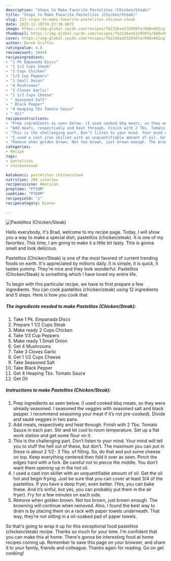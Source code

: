 ```yaml
---
description: "Steps to Make Favorite Pastelitos (Chicken/Steak)"
title: "Steps to Make Favorite Pastelitos (Chicken/Steak)"
slug: 213-steps-to-make-favorite-pastelitos-chicken-steak
date: 2022-12-10T19:23:38.887Z
image: https://img-global.cpcdn.com/recipes/fb2336aa5329507a/680x482cq70/pastelitos-chickensteak-recipe-main-photo.jpg
thumbnail: https://img-global.cpcdn.com/recipes/fb2336aa5329507a/680x482cq70/pastelitos-chickensteak-recipe-main-photo.jpg
cover: https://img-global.cpcdn.com/recipes/fb2336aa5329507a/680x482cq70/pastelitos-chickensteak-recipe-main-photo.jpg
author: Derek Griffin
ratingvalue: 4.8
reviewcount: 30444
recipeingredient:
- "1 Pk Empanada Discs"
- "1 1/2 Cups Steak"
- "2 Cups Chicken"
- "1/3 Cup Peppers"
- "1 Small Onion"
- "4 Mushrooms"
- "3 Cloves Garlic"
- "1 1/2 Cups Cheese"
- " Seasoned Salt"
- " Black Pepper"
- "4 Heaping Tbs Tomato Sauce"
- " Oil"
recipeinstructions:
- "Prep ingredients as seen below. (I used cooked bbq meats, so they were already seasoned. I seasoned the veggies with seasoned salt and black pepper. I recommend seasoning your meat if it’s not pre-cooked). Divide and sauté veggies in two pans."
- "Add meats, respectively and heat through. Finish with 2 Tbs. Tomato Sauce in each pan. Stir and let cool to room temperature. Set up a flat work station and get some flour on it."
- "This is the challenging part. Don’t listen to your mind. Your mind will tell you to stuff the hell out of these, but don’t. The maximum you can put in these is about 2 1/2- 3 Tbs. of filling. So, do that and put some cheese on top. Keep everything centered then fold it over as seen. Pinch the edges hard with a fork. Be careful not to pierce the middle. You don’t want them opening up in the hot oil."
- "I used a cast iron skillet with an unquantifiable amount of oil. Get the oil hot and begin frying. Just be sure that you can cover at least 3/4 of the pastelitos. If you have a deep fryer, even better. (Yes, you can bake these. And it’s sinful, but yes, you can probably put them in the air fryer). Fry for a few minutes on each side."
- "Remove when golden brown. Not too brown, just brown enough. The browning will continue when removed. Also, I found the best way to drain is by placing them on a rack with paper towels underneath. That way, they’re not sitting in a oil-soaked pad of paper towels."
categories:
- Recipe
tags:
- pastelitos
- chickensteak

katakunci: pastelitos chickensteak 
nutrition: 284 calories
recipecuisine: American
preptime: "PT39M"
cooktime: "PT60M"
recipeyield: "1"
recipecategory: Dinner

---
```



![Pastelitos (Chicken/Steak)](https://img-global.cpcdn.com/recipes/fb2336aa5329507a/680x482cq70/pastelitos-chickensteak-recipe-main-photo.jpg)

Hello everybody, it's Brad, welcome to my recipe page. Today, I will show you a way to make a special dish, pastelitos (chicken/steak). It is one of my favorites. This time, I am going to make it a little bit tasty. This is gonna smell and look delicious.



Pastelitos (Chicken/Steak) is one of the most favored of current trending foods on earth. It's appreciated by millions daily. It is simple, it is quick, it tastes yummy. They're nice and they look wonderful. Pastelitos (Chicken/Steak) is something which I have loved my entire life.


To begin with this particular recipe, we have to first prepare a few ingredients. You can cook pastelitos (chicken/steak) using 12 ingredients and 5 steps. Here is how you cook that.

<!--inarticleads1-->

##### The ingredients needed to make Pastelitos (Chicken/Steak):

1. Take 1 Pk. Empanada Discs
1. Prepare 1 1/2 Cups Steak
1. Make ready 2 Cups Chicken
1. Take 1/3 Cup Peppers
1. Make ready 1 Small Onion
1. Get 4 Mushrooms
1. Take 3 Cloves Garlic
1. Get 1 1/2 Cups Cheese
1. Take  Seasoned Salt
1. Take  Black Pepper
1. Get 4 Heaping Tbs. Tomato Sauce
1. Get  Oil




<!--inarticleads2-->

##### Instructions to make Pastelitos (Chicken/Steak):

1. Prep ingredients as seen below. (I used cooked bbq meats, so they were already seasoned. I seasoned the veggies with seasoned salt and black pepper. I recommend seasoning your meat if it’s not pre-cooked). Divide and sauté veggies in two pans.
1. Add meats, respectively and heat through. Finish with 2 Tbs. Tomato Sauce in each pan. Stir and let cool to room temperature. Set up a flat work station and get some flour on it.
1. This is the challenging part. Don’t listen to your mind. Your mind will tell you to stuff the hell out of these, but don’t. The maximum you can put in these is about 2 1/2- 3 Tbs. of filling. So, do that and put some cheese on top. Keep everything centered then fold it over as seen. Pinch the edges hard with a fork. Be careful not to pierce the middle. You don’t want them opening up in the hot oil.
1. I used a cast iron skillet with an unquantifiable amount of oil. Get the oil hot and begin frying. Just be sure that you can cover at least 3/4 of the pastelitos. If you have a deep fryer, even better. (Yes, you can bake these. And it’s sinful, but yes, you can probably put them in the air fryer). Fry for a few minutes on each side.
1. Remove when golden brown. Not too brown, just brown enough. The browning will continue when removed. Also, I found the best way to drain is by placing them on a rack with paper towels underneath. That way, they’re not sitting in a oil-soaked pad of paper towels.




So that's going to wrap it up for this exceptional food pastelitos (chicken/steak) recipe. Thanks so much for your time. I'm confident that you can make this at home. There's gonna be interesting food at home recipes coming up. Remember to save this page on your browser, and share it to your family, friends and colleague. Thanks again for reading. Go on get cooking!
